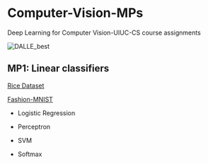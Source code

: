 # Computer-Vision-MPs
Deep Learning for Computer Vision-UIUC-CS course assignments

![DALLE_best](https://github.com/QiLong25/Computer-Vision-MPs/assets/143149589/8bd17801-3086-48a6-8155-01726b019bb0)


## MP1: Linear classifiers
[Rice Dataset](https://www.kaggle.com/datasets/mssmartypants/rice-type-classification)

[Fashion-MNIST](https://github.com/zalandoresearch/fashion-mnist)

  * Logistic Regression

  * Perceptron

  * SVM

  * Softmax
